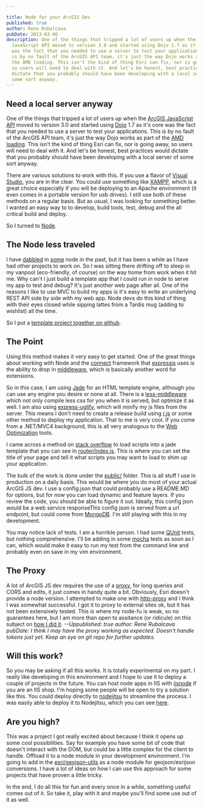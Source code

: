 ```yaml
---

title: Node for your ArcGIS Dev
published: true
author: Rene Rubalcava
pubDate: 2013-03-06
description: One of the things that tripped a lot of users up when the ArcGIS
  JavaScript API moved to version 3.0 and started using Dojo 1.7 as it's core
  was the fact that you needed to use a server to test your applications. This
  is by no fault of the ArcGIS API team, it's just the way Dojo works as part of
  the AMD loading. This isn't the kind of thing Esri can fix, nor is going away,
  so users will need to deal with it. And let's be honest, best practices would
  dictate that you probably should have been developing with a local server of
  some sort anyway.
---
```


## Need a local server anyway

One of the things that tripped a lot of users up when the
[ArcGIS JavaScript API](http://help.arcgis.com/en/webapi/javascript/arcgis/)
moved to version 3.0 and started using [Dojo](http://dojotoolkit.org/) 1.7 as
it's core was the fact that you needed to use a server to test your
applications. This is by no fault of the ArcGIS API team, it's just the way Dojo
works as part of the
[AMD loading](https://dojotoolkit.org/blog/learn-more-about-amd). This isn't the
kind of thing Esri can fix, nor is going away, so users will need to deal with
it. And let's be honest, best practices would dictate that you probably should
have been developing with a local server of some sort anyway.

There are various solutions to work with this. If you use a flavor of
[Visual Studio](http://www.microsoft.com/visualstudio/eng/office-dev-tools-for-visual-studio),
you are in the clear. You could use something like
[XAMPP](http://www.apachefriends.org/en/xampp.html), which is a great choice
especially if you will be deploying to an Apache environment (it even comes in a
portable version for usb drives). I still use both of these methods on a regular
basis. But as usual, I was looking for something better. I wanted an easy way to
to develop, build tools, test, debug and the all critical build and deploy.

So I turned to [Node](http://nodejs.org/).

## The Node less traveled

I have [dabbled](https://odoe.net/blog/?p=187) in
[some](https://odoe.net/blog/?p=168) node in the past, but it has been a while
as I have had other projects to work on. So I was sitting there drifting off to
sleep in my vanpool (eco-friendly, of course) on the way home from work when it
hit me. Why can't I just build a template app that I could run in node to serve
my app to test and debug? It's just another web page after all. One of the
reasons I like to use MVC to build my apps is it's easy to write an underlying
REST API side by side with my web app. Node devs do this kind of thing with
their eyes closed while sipping lattes from a Tardis mug (adding to wishlist)
all the time.

So I put a
[template project together on github](https://github.com/odoe/agsnode-dev).

## The Point

Using this method makes it very easy to get started. One of the great things
about working with Node and the [connect](http://www.senchalabs.org/connect/)
framework that [expressjs](http://expressjs.com/) uses is the ability to drop in
[middleware](https://github.com/senchalabs/connect/wiki), which is basically
another word for extensions.

So in this case, I am using [Jade](http://jade-lang.com/) for an HTML template
engine, although you can use any engine you desire or none at all. There is a
[less-middleware](https://github.com/emberfeather/less.js-middleware) which not
only compile less css for you when it is served, but optimize it as well. I am
also using [express-uglify](https://github.com/ncrohn/express-uglify), which
will minify my js files from the server. This means I don't need to create a
release build using [r.js](https://github.com/jrburke/r.js/) or some other
method to deploy my application. That to me is very cool. If you come from a
.NET/MVC4 background, this is all very analogous to the
[Web Optimization](http://www.asp.net/mvc/tutorials/mvc-4/bundling-and-minification)
tools.

I came across a method on
[stack overflow](http://stackoverflow.com/questions/5605392/node-js-with-express-importing-client-side-javascript-using-script-tags-in-jade)
to load scripts into a jade template that you can see in
[router/index.js](https://github.com/odoe/agsnode-dev/blob/master/routes/index.js).
This is where you can set the title of your page and tell it what scripts you
may want to load to shim up your application.

The bulk of the work is done under the
[public/](https://github.com/odoe/agsnode-dev/tree/master/public) folder. This
is all stuff I use in production on a daily basis. This would be where you do
most of your actual ArcGIS JS dev. I use a config.json that could probably use a
README.MD for options, but for now you can load dynamic and feature layers. If
you review the code, you should be able to figure it out. Ideally, this config
json would be a web service responseThis config json is served from a url
endpoint, but could come from [MongoDB](http://www.mongodb.org/). I'm still
playing with this in my development.

You may notice lack of tests. I am a horrible person. I had some
[QUnit](http://qunitjs.com/) tests, but nothing comprehensive. I'll be adding in
some [mocha](http://visionmedia.github.com/mocha/) tests as soon as I can, which
would make it easy to run my test from the command line and probably even on
save in my vim environment.

## The Proxy

A lot of ArcGIS JS dev requires the use of a
[proxy](http://help.arcgis.com/en/webapi/javascript/arcgis/jshelp/#ags_proxy),
for long queries and CORS and edits, it just comes in handy quite a bit.
Obviously, Esri doesn't provide a node version. I attempted to make one with
[http-proxy](https://github.com/nodejitsu/node-http-proxy) and I think I was
somewhat successful. I got it to proxy to external sites ok, but it has not been
extensively tested. This is where my node-fu is weak, so no guarantees here, but
I am more than open to assitance (or ridicule) on this subject on
[how I did it](https://github.com/odoe/agsnode-dev/blob/master/app.js).
_\--Uppublished: true author: Rene Rubalcava pubDate: I think I may have the
proxy working as expected. Doesn't handle tokens just yet. Keep an eye on git
repo for further updates._

## Will this work?

So you may be asking if all this works. It is totally experimental on my part. I
really like developing in this environment and I hope to use it to deploy a
couple of projects in the future. You can host node apps in IIS with
[iisnode](https://github.com/tjanczuk/iisnode) if you are an IIS shop. I'm
hoping some people will be open to try a solution like this. You could deploy
directly to [nodejitsu](https://www.nodejitsu.com/) to streamline the process. I
was easily able to deploy it to Nodejitsu, which you can see
[here](http://agsnode.nodejitsu.com/).

## Are you high?

This was a project I got really excited about because I think it opens up some
cool possibilities. Say for example you have some bit of code that doesn't
interact with the DOM, but could be a little complex for the client to handle.
Offload it to a node module in your development environment. I'm going to add in
the [esri/geojson-utils](https://github.com/Esri/geojson-utils) as a node module
for geojson/esrijson conversions. I have a lot of ideas on how I can use this
approach for some projects that have proven a little tricky.

In the end, I do all this for fun and every once in a while, something useful
comes out of it. So take it, play with it and maybe you'll find some use out of
it as well.
